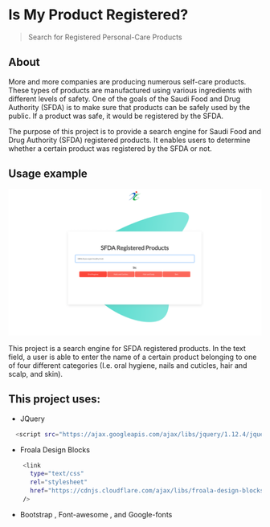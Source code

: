 # Is My Product Registered?

> Search for Registered Personal-Care Products

## About

More and more companies are producing numerous self-care products. These types of products are manufactured using various ingredients with different levels of safety.
One of the goals of the Saudi Food and Drug Authority (SFDA) is to make sure that products can be safely used by the public. If a product was safe, it would be registered by the SFDA.

The purpose of this project is to provide a search engine for Saudi Food and Drug Authority (SFDA) registered products. It enables users to determine whether a certain product was registered by the SFDA or not.

## Usage example

![](src/readme.png)

This project is a search engine for SFDA registered products. In the text field, a user is able to enter the name of a certain product belonging to one of four different categories (I.e. oral hygiene, nails and cuticles, hair and scalp, and skin).

## This project uses:

- JQuery

```sh
  <script src="https://ajax.googleapis.com/ajax/libs/jquery/1.12.4/jquery.min.js"></script>
```

- Froala Design Blocks

```sh
    <link
      type="text/css"
      rel="stylesheet"
      href="https://cdnjs.cloudflare.com/ajax/libs/froala-design-blocks/2.0.0/css/froala_blocks.min.css"
    />
```

- Bootstrap , Font-awesome , and Google-fonts
